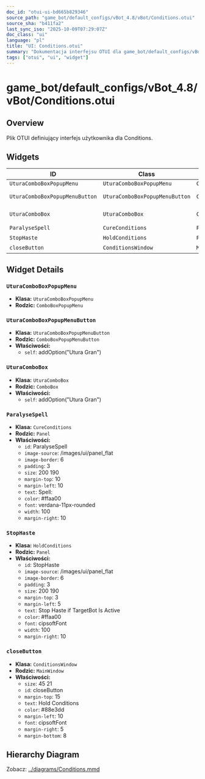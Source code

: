 ```yaml
---
doc_id: "otui-ui-bd665b829346"
source_path: "game_bot/default_configs/vBot_4.8/vBot/Conditions.otui"
source_sha: "b411fa2"
last_sync_iso: "2025-10-09T07:29:07Z"
doc_class: "ui"
language: "pl"
title: "UI: Conditions.otui"
summary: "Dokumentacja interfejsu OTUI dla game_bot/default_configs/vBot_4.8/vBot/Conditions.otui"
tags: ["otui", "ui", "widget"]
---
```


# game_bot/default_configs/vBot_4.8/vBot/Conditions.otui

## Overview

Plik OTUI definiujący interfejs użytkownika dla Conditions.

## Widgets

| ID | Class | Parent | Key Properties |
|----|-------|--------|----------------|
| `UturaComboBoxPopupMenu` | `UturaComboBoxPopupMenu` | `ComboBoxPopupMenu` |  |
| `UturaComboBoxPopupMenuButton` | `UturaComboBoxPopupMenuButton` | `ComboBoxPopupMenuButton` | self=addOption("Utura Gran") |
| `UturaComboBox` | `UturaComboBox` | `ComboBox` | self=addOption("Utura Gran") |
| `ParalyseSpell` | `CureConditions` | `Panel` | size=200 190 |
| `StopHaste` | `HoldConditions` | `Panel` | size=200 190 |
| `closeButton` | `ConditionsWindow` | `MainWindow` | size=45 21 |

## Widget Details

### `UturaComboBoxPopupMenu`

- **Klasa:** `UturaComboBoxPopupMenu`
- **Rodzic:** `ComboBoxPopupMenu`

### `UturaComboBoxPopupMenuButton`

- **Klasa:** `UturaComboBoxPopupMenuButton`
- **Rodzic:** `ComboBoxPopupMenuButton`
- **Właściwości:**
  - `self`: addOption("Utura Gran")

### `UturaComboBox`

- **Klasa:** `UturaComboBox`
- **Rodzic:** `ComboBox`
- **Właściwości:**
  - `self`: addOption("Utura Gran")

### `ParalyseSpell`

- **Klasa:** `CureConditions`
- **Rodzic:** `Panel`
- **Właściwości:**
  - `id`: ParalyseSpell
  - `image-source`: /images/ui/panel_flat
  - `image-border`: 6
  - `padding`: 3
  - `size`: 200 190
  - `margin-top`: 10
  - `margin-left`: 10
  - `text`: Spell:
  - `color`: #ffaa00
  - `font`: verdana-11px-rounded
  - `width`: 100
  - `margin-right`: 10

### `StopHaste`

- **Klasa:** `HoldConditions`
- **Rodzic:** `Panel`
- **Właściwości:**
  - `id`: StopHaste
  - `image-source`: /images/ui/panel_flat
  - `image-border`: 6
  - `padding`: 3
  - `size`: 200 190
  - `margin-top`: 3
  - `margin-left`: 5
  - `text`: Stop Haste if TargetBot Is Active
  - `color`: #ffaa00
  - `font`: cipsoftFont
  - `width`: 100
  - `margin-right`: 10

### `closeButton`

- **Klasa:** `ConditionsWindow`
- **Rodzic:** `MainWindow`
- **Właściwości:**
  - `size`: 45 21
  - `id`: closeButton
  - `margin-top`: 15
  - `text`: Hold Conditions
  - `color`: #88e3dd
  - `margin-left`: 10
  - `font`: cipsoftFont
  - `margin-right`: 5
  - `margin-bottom`: 8

## Hierarchy Diagram

Zobacz: [../diagrams/Conditions.mmd](../diagrams/Conditions.mmd)
